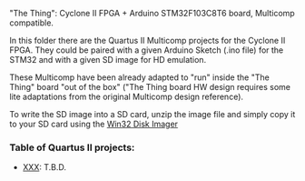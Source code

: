 "The Thing": Cyclone II FPGA + Arduino STM32F103C8T6 board, Multicomp compatible.

In this folder there are the Quartus II Multicomp projects for the Cyclone II FPGA. They could be paired with a given Arduino Sketch (.ino file) for the STM32 and with a given SD image for HD emulation.

These Multicomp have been already adapted to "run" inside the "The Thing" board "out of the box" ("The Thing board HW design requires some lite adaptations from the original Multicomp design reference).

To write the SD image into a SD card, unzip the image file and simply copy it to your SD card using the [Win32 Disk Imager](https://sourceforge.net/projects/win32diskimager/) 

### Table of Quartus II projects:
* [XXX](https://github.com/SuperFabius/The-Thing-FPGA-STM32/tree/master/QuartusII%20Multicomp):
T.B.D.
